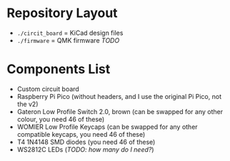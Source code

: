 # Repository Layout
- `./circit_board` = KiCad design files
- `./firmware` = QMK firmware *TODO*

# Components List
- Custom circuit board
- Raspberry Pi Pico (without headers, and I use the original Pi Pico, not the v2)
- Gateron Low Profile Switch 2.0, brown (can be swapped for any other colour, you need 46 of these)
- WOMIER Low Profile Keycaps (can be swapped for any other compatible keycaps, you need 46 of these)
- T4 1N4148 SMD diodes (you need 46 of these)
- WS2812C LEDs (*TODO: how many do I need?*)
